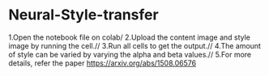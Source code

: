 # Neural-Style-transfer

1.Open the notebook file on colab/
2.Upload the content image and style image by running the cell.//
3.Run all cells to get the output.//
4.The amount of style can be varied by varying the alpha and beta values.//
5.For more details, refer the paper https://arxiv.org/abs/1508.06576

